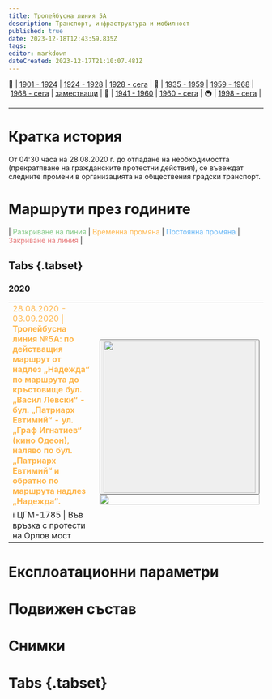 ```yaml
---
title: Тролейбусна линия 5A
description: Транспорт, инфраструктура и мобилност
published: true
date: 2023-12-18T12:43:59.835Z
tags: 
editor: markdown
dateCreated: 2023-12-17T21:10:07.481Z
---
```


🚋 | [1901 - 1924](/bg/public-transport/tram-routes-1901-1924) | [1924 - 1928](/bg/public-transport/tram-routes-1924-1928) | [1928 - сега](/bg/public-transport/tram-routes-1928-sega) | 🚌 | [1935 - 1959](/bg/public-transport/bus-routes-1935-1959) | [1959 - 1968](/bg/public-transport/bus-routes-1959-1968) | [1968 - сега](/bg/public-transport/bus-routes-1968-sega) | [заместващи](/bg/public-transport/bus-routes-replacement-services) | 🚎 | [1941 - 1960](/bg/public-transport/trolleybus-routes-1941-1960) | [1960 - сега](/bg/public-transport/trolleybus-routes-1960-sega) | 🚇 | [1998 - сега](/bg/public-transport/metro-routes) |

---

# Кратка история

От 04:30 часа на 28.08.2020 г. до отпадане на необходимостта (прекратяване на гражданските протестни действия), се въвеждат следните промени в организацията на обществения градски транспорт.


# Маршрути през годините
| <span style="color:#81C784">Разкриване на линия</span> | <span style="color:#FFB74D">Временна промяна</span> | <span style="color:#64B5F6">Постоянна промяна</span> | <span style="color:#E57373">Закриване на линия</span> |


## Tabs {.tabset}


### 2020
<table style="width:100%"><tr><td><span style="color:#FFB74D"> 28.08.2020 - 03.09.2020 |<b> Тролейбусна линия №5А: по действащия маршрут от надлез „Надежда“ по маршрута до кръстовище бул. „Васил Левски“ - бул. „Патриарх Евтимий“ - ул. „Граф Игнатиев“ (кино Одеон), наляво по бул. „Патриарх Евтимий“ и обратно по маршрута надлез „Надежда“.</b></span><br></td><td rowspan="2"><div class="dropdown"><button class="imgbtn"><img src="" width="300px"></button><div class="dropdown-content">
 <img src="" width="100%"></div></div></td></tr><tr><td>ℹ️ <a href=""></a>ЦГМ-1785 | Във връзка с протести на Орлов мост</td></tr></table>
 


# Експлоатационни параметри


# **Подвижен състав**

# Снимки
  
# Tabs {.tabset}

